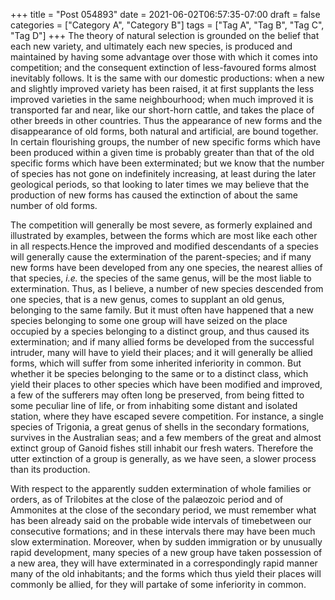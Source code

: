 +++
title = "Post 054893"
date = 2021-06-02T06:57:35-07:00
draft = false
categories = ["Category A", "Category B"]
tags = ["Tag A", "Tag B", "Tag C", "Tag D"]
+++
The theory of natural selection is grounded on the belief that each new variety, and ultimately each new species, is produced and maintained by having some advantage over those with which it comes into competition; and the consequent extinction of less-favoured forms almost inevitably follows. It is the same with our domestic productions: when a new and slightly improved variety has been raised, it at first supplants the less improved varieties in the same neighbourhood; when much improved it is transported far and near, like our short-horn cattle, and takes the place of other breeds in other countries. Thus the appearance of new forms and the disappearance of old forms, both natural and artificial, are bound together. In certain flourishing groups, the number of new specific forms which have been produced within a given time is probably greater than that of the old specific forms which have been exterminated; but we know that the number of species has not gone on indefinitely increasing, at least during the later geological periods, so that looking to later times we may believe that the production of new forms has caused the extinction of about the same number of old forms.

The competition will generally be most severe, as formerly explained and illustrated by examples, between the forms which are most like each other in all respects.Hence the improved and modified descendants of a species will generally cause the extermination of the parent-species; and if many new forms have been developed from any one species, the nearest allies of that species, _i.e._ the species of the same genus, will be the most liable to extermination. Thus, as I believe, a number of new species descended from one species, that is a new genus, comes to supplant an old genus, belonging to the same family. But it must often have happened that a new species belonging to some one group will have seized on the place occupied by a species belonging to a distinct group, and thus caused its extermination; and if many allied forms be developed from the successful intruder, many will have to yield their places; and it will generally be allied forms, which will suffer from some inherited inferiority in common. But whether it be species belonging to the same or to a distinct class, which yield their places to other species which have been modified and improved, a few of the sufferers may often long be preserved, from being fitted to some peculiar line of life, or from inhabiting some distant and isolated station, where they have escaped severe competition. For instance, a single species of Trigonia, a great genus of shells in the secondary formations, survives in the Australian seas; and a few members of the great and almost extinct group of Ganoid fishes still inhabit our fresh waters. Therefore the utter extinction of a group is generally, as we have seen, a slower process than its production.

With respect to the apparently sudden extermination of whole families or orders, as of Trilobites at the close of the palæozoic period and of Ammonites at the close of the secondary period, we must remember what has been already said on the probable wide intervals of timebetween our consecutive formations; and in these intervals there may have been much slow extermination. Moreover, when by sudden immigration or by unusually rapid development, many species of a new group have taken possession of a new area, they will have exterminated in a correspondingly rapid manner many of the old inhabitants; and the forms which thus yield their places will commonly be allied, for they will partake of some inferiority in common.
